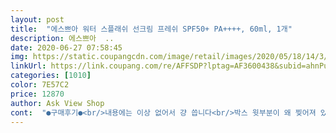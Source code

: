 ```yaml
---
layout: post 
title:  "에스쁘아 워터 스플래쉬 선크림 프레쉬 SPF50+ PA++++, 60ml, 1개" 
description: 에스쁘아  ..
date: 2020-06-27 07:58:45 
img: https://static.coupangcdn.com/image/retail/images/2020/05/18/14/3/7d114871-880a-4cb2-ac67-e08941244601.jpg 
linkUrl: https://link.coupang.com/re/AFFSDP?lptag=AF3600438&subid=ahnPublicAsk&pageKey=1620305418&itemId=2765070812&vendorItemId=70754944445&traceid=V0-113-91a676fad3c8a60f 
categories: [1010] 
color: 7E57C2 
price: 12870 
author: Ask View Shop 
cont:  "●구매후기●<br/>내용에는 이상 없어서 걍 씁니다<br/>박스 윗부분이 왜 찢어져 있는건지 모르겠네요<br/>발림성이 좋아요 유분도 많이 없어요<br/>이 선크림을 바르고 난 후 제 로드샵 파데가 백화점 파데가 되었습니다.<br/> 진짜 파데 바르기 전에 바르기에 너무나도 완벽한 선크림입니다.<br/><br/>찢기고 구겨지고 돈주고 구매했는데 찝찝하네요<br/>" 
---
```


